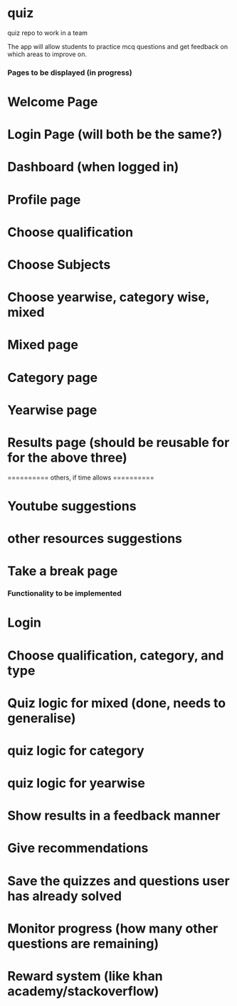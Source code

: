 # quiz
quiz repo to work in a team

The app will allow students to practice mcq questions and get feedback on which areas to improve on. 


### Pages to be displayed (in progress) ###
# Welcome Page
# Login Page (will both be the same?)
# Dashboard (when logged in)
# Profile page
# Choose qualification
# Choose Subjects
# Choose yearwise, category wise, mixed
# Mixed page
# Category page
# Yearwise page
# Results page (should be reusable for for the above three)
========== others, if time allows ==========
# Youtube suggestions
# other resources suggestions
# Take a break page

### Functionality to be implemented ###
# Login
# Choose qualification, category, and type
# Quiz logic for mixed (done, needs to generalise)
# quiz logic for category 
# quiz logic for yearwise
# Show results in a feedback manner
# Give recommendations
# Save the quizzes and questions user has already solved
# Monitor progress (how many other questions are remaining)
# Reward system (like khan academy/stackoverflow)
